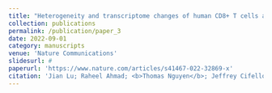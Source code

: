 ```yaml
---
title: "Heterogeneity and transcriptome changes of human CD8+ T cells across nine decades of life"
collection: publications
permalink: /publication/paper_3
date: 2022-09-01
category: manuscripts
venue: 'Nature Communications'
slidesurl: #
paperurl: 'https://www.nature.com/articles/s41467-022-32869-x'
citation: 'Jian Lu; Raheel Ahmad; <b>Thomas Nguyen</b>; Jeffrey Cifello; Humza Hemani; Jiangyuan Li; Jinguo Chen; Siyi Li;  Jing Wang; Achouak Achour; Joseph Chen; Meagan Colie; Ana Lustig; Christopher Dunn; Linda Zukley; Chee W. Chia; Irina Burd; Jun Zhu; Luigi Ferrucci; Nan-ping Weng'
---
```

